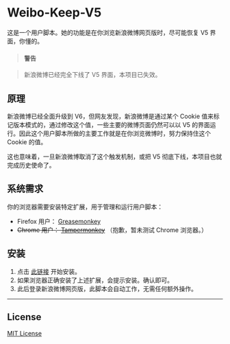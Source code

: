 # Weibo-Keep-V5

这是一个用户脚本。她的功能是在你浏览新浪微博网页版时，尽可能恢复 V5 界面，你懂的。

> #### 警告

> 新浪微博已经完全下线了 V5 界面，本项目已失效。

## 原理

新浪微博已经全面升级到 V6，但网友发现，新浪微博是通过某个 Cookie 值来标记版本模式的，通过修改这个值，一些主要的微博页面仍然可以以 V5 的界面运行。因此这个用户脚本所做的主要工作就是在你浏览微博时，努力保持住这个 Cookie 的值。

这也意味着，一旦新浪微博取消了这个触发机制，或把 V5 彻底下线，本项目也就完成历史使命了。

## 系统需求

你的浏览器需要安装特定扩展，用于管理和运行用户脚本：

* Firefox 用户： [Greasemonkey](https://addons.mozilla.org/zh-CN/firefox/addon/greasemonkey/)
* ~~Chrome 用户： [Tampermonkey](https://chrome.google.com/webstore/detail/tampermonkey/dhdgffkkebhmkfjojejmpbldmpobfkfo)~~ （抱歉，暂未测试 Chrome 浏览器。）

## 安装

1. 点击 [此链接](https://rawgit.com/UserScript/Weibo-Keep-V5/master/dist/weibo-keep-v5.user.js) 开始安装。
2. 如果浏览器正确安装了上述扩展，会提示安装。确认即可。
3. 此后登录新浪微博网页版，此脚本会自动工作，无需任何额外操作。

***

## License

[MIT License](http://www.opensource.org/licenses/mit-license.php)

